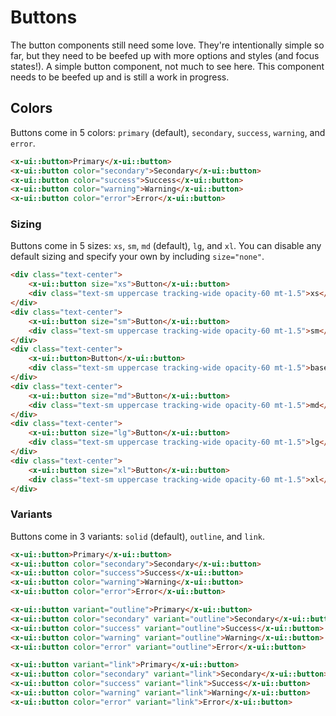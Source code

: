 # Buttons

The button components still need some love. They're intentionally simple so far, but they need to be beefed up with more options and styles (and focus states!).
A simple button component, not much to see here. This component needs to be beefed up and is still a work in progress.


## Colors
Buttons come in 5 colors: `primary` (default), `secondary`, `success`, `warning`, and `error`.

```html +demo title={Simple Buttons} previewClasses={grid gap-5 grid-cols-2 md:grid-cols-5 items-end justify-center py-12}
<x-ui::button>Primary</x-ui::button>
<x-ui::button color="secondary">Secondary</x-ui::button>
<x-ui::button color="success">Success</x-ui::button>
<x-ui::button color="warning">Warning</x-ui::button>
<x-ui::button color="error">Error</x-ui::button>
```

### Sizing
Buttons come in 5 sizes: `xs`, `sm`, `md` (default), `lg`, and `xl`. You can
disable any default sizing and specify your own by including `size="none"`.

```html +demo title={Button Sizing} previewClasses={flex space-x-5 items-end justify-center py-12}
<div class="text-center">
    <x-ui::button size="xs">Button</x-ui::button>
    <div class="text-sm uppercase tracking-wide opacity-60 mt-1.5">xs</div>
</div>
<div class="text-center">
    <x-ui::button size="sm">Button</x-ui::button>
    <div class="text-sm uppercase tracking-wide opacity-60 mt-1.5">sm</div>
</div>
<div class="text-center">
    <x-ui::button>Button</x-ui::button>
    <div class="text-sm uppercase tracking-wide opacity-60 mt-1.5">base</div>
</div>
<div class="text-center">
    <x-ui::button size="md">Button</x-ui::button>
    <div class="text-sm uppercase tracking-wide opacity-60 mt-1.5">md</div>
</div>
<div class="text-center">
    <x-ui::button size="lg">Button</x-ui::button>
    <div class="text-sm uppercase tracking-wide opacity-60 mt-1.5">lg</div>
</div>
<div class="text-center">
    <x-ui::button size="xl">Button</x-ui::button>
    <div class="text-sm uppercase tracking-wide opacity-60 mt-1.5">xl</div>
</div>
```

### Variants
Buttons come in 3 variants: `solid` (default), `outline`, and `link`.

```html +demo title={Solid Variant} previewClasses={flex items-center justify-center justify-between}
<x-ui::button>Primary</x-ui::button>
<x-ui::button color="secondary">Secondary</x-ui::button>
<x-ui::button color="success">Success</x-ui::button>
<x-ui::button color="warning">Warning</x-ui::button>
<x-ui::button color="error">Error</x-ui::button>
```

```html +demo title={Outline Variant} previewClasses={flex items-center justify-center justify-between}
<x-ui::button variant="outline">Primary</x-ui::button>
<x-ui::button color="secondary" variant="outline">Secondary</x-ui::button>
<x-ui::button color="success" variant="outline">Success</x-ui::button>
<x-ui::button color="warning" variant="outline">Warning</x-ui::button>
<x-ui::button color="error" variant="outline">Error</x-ui::button>
```

```html +demo title={Link Variant} previewClasses={flex items-center justify-center justify-between}
<x-ui::button variant="link">Primary</x-ui::button>
<x-ui::button color="secondary" variant="link">Secondary</x-ui::button>
<x-ui::button color="success" variant="link">Success</x-ui::button>
<x-ui::button color="warning" variant="link">Warning</x-ui::button>
<x-ui::button color="error" variant="link">Error</x-ui::button>
```
